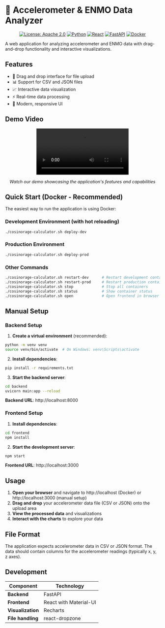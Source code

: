 # 🧬 Accelerometer & ENMO Data Analyzer

<div align="center">

[![License: Apache 2.0](https://img.shields.io/badge/License-Apache%202.0-blue.svg)](https://opensource.org/licenses/Apache-2.0)
[![Python](https://img.shields.io/badge/Python-3.8+-blue.svg)](https://www.python.org/downloads/)
[![React](https://img.shields.io/badge/React-18.0+-61dafb.svg)](https://reactjs.org/)
[![FastAPI](https://img.shields.io/badge/FastAPI-0.68+-009688.svg)](https://fastapi.tiangolo.com/)
[![Docker](https://img.shields.io/badge/Docker-Ready-2496ED.svg)](https://www.docker.com/)

</div>

A web application for analyzing accelerometer and ENMO data with drag-and-drop functionality and interactive visualizations.

## Features

- 📁 Drag and drop interface for file upload
- 📊 Support for CSV and JSON files
- 📈 Interactive data visualization
- ⚡ Real-time data processing
- 🎨 Modern, responsive UI

## Demo Video

<div align="center">

<video src="https://github.com/user-attachments/assets/23af4e84-fdd7-416c-9bd4-4cc82258fa27" controls="controls">Your browser does not support playing this video!</video>

*Watch our demo showcasing the application's features and capabilities*

</div>

## Quick Start (Docker - Recommended)

The easiest way to run the application is using Docker:

### Development Environment (with hot reloading)
```bash
./cosinorage-calculator.sh deploy-dev
```

### Production Environment
```bash
./cosinorage-calculator.sh deploy-prod
```

### Other Commands
```bash
./cosinorage-calculator.sh restart-dev      # Restart development containers and open browser
./cosinorage-calculator.sh restart-prod     # Restart production containers and open browser
./cosinorage-calculator.sh stop             # Stop all containers
./cosinorage-calculator.sh status           # Show container status
./cosinorage-calculator.sh open             # Open frontend in browser
```

## Manual Setup

### Backend Setup

1. **Create a virtual environment** (recommended):
```bash
python -m venv venv
source venv/bin/activate  # On Windows: venv\Scripts\activate
```

2. **Install dependencies**:
```bash
pip install -r requirements.txt
```

3. **Start the backend server**:
```bash
cd backend
uvicorn main:app --reload
```

**Backend URL**: http://localhost:8000

### Frontend Setup

1. **Install dependencies**:
```bash
cd frontend
npm install
```

2. **Start the development server**:
```bash
npm start
```

**Frontend URL**: http://localhost:3000

## Usage

1. **Open your browser** and navigate to http://localhost (Docker) or http://localhost:3000 (manual setup)
2. **Drag and drop** your accelerometer data file (CSV or JSON) onto the upload area
3. **View the processed data** and visualizations
4. **Interact with the charts** to explore your data

## File Format

The application expects accelerometer data in CSV or JSON format. The data should contain columns for the accelerometer readings (typically x, y, z axes).

## Development

| Component | Technology |
|-----------|------------|
| **Backend** | FastAPI |
| **Frontend** | React with Material-UI |
| **Visualization** | Recharts |
| **File handling** | react-dropzone | 